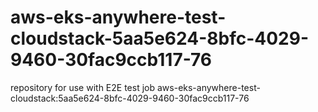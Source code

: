 # aws-eks-anywhere-test-cloudstack-5aa5e624-8bfc-4029-9460-30fac9ccb117-76
repository for use with E2E test job aws-eks-anywhere-test-cloudstack:5aa5e624-8bfc-4029-9460-30fac9ccb117-76
